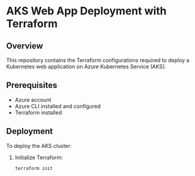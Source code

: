 # AKS Web App Deployment with Terraform

## Overview
This repository contains the Terraform configurations required to deploy a Kubernetes web application on Azure Kubernetes Service (AKS).

## Prerequisites
- Azure account
- Azure CLI installed and configured
- Terraform installed

## Deployment
To deploy the AKS cluster:
1. Initialize Terraform:
   ```bash
   terraform init